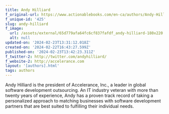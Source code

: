 ```yaml
---
title: Andy Hilliard
f_original-url: https://www.actionablebooks.com/en-ca/authors/Andy-Hilliard/
f_unique-id: '425'
slug: andy-hilliard
f_image:
  url: /assets/external/65d779afa64fc6cf837fafdf_andy-hilliard-180x220.jpeg
  alt: null
updated-on: '2024-02-23T13:31:12.018Z'
created-on: '2024-02-22T16:43:27.599Z'
published-on: '2024-02-23T13:42:23.311Z'
f_twitter-2: http://twitter.com/andyhilliard/
f_website-2: http://accelerance.com
layout: '[authors].html'
tags: authors
---
```


Andy Hilliard is the president of Accelerance, Inc., a leader in global software development outsourcing. An IT industry veteran with more than twenty years of experience, Andy has a proven track record of taking a personalized approach to matching businesses with software development partners that are best suited to fulfilling their individual needs.
